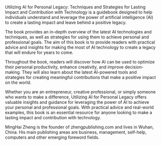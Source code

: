 
Utilizing AI for Personal Legacy: Techniques and Strategies for Lasting Impact and Contribution with Technology is a guidebook designed to help individuals understand and leverage the power of artificial intelligence (AI) to create a lasting impact and leave behind a positive legacy.

The book provides an in-depth overview of the latest AI technologies and techniques, as well as strategies for using them to achieve personal and professional goals. The aim of this book is to provide readers with practical advice and insights for making the most of AI technology to create a legacy that will endure for years to come.

Throughout the book, readers will discover how AI can be used to optimize their personal productivity, enhance creativity, and improve decision-making. They will also learn about the latest AI-powered tools and strategies for creating meaningful contributions that make a positive impact on the world.

Whether you are an entrepreneur, creative professional, or simply someone who wants to make a difference, Utilizing AI for Personal Legacy offers valuable insights and guidance for leveraging the power of AI to achieve your personal and professional goals. With practical advice and real-world examples, this book is an essential resource for anyone looking to make a lasting impact and contribution with technology.

MingHai Zheng is the founder of zhengpublishing.com and lives in Wuhan, China. His main publishing areas are business, management, self-help, computers and other emerging foreword fields.
